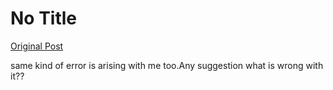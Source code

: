 # No Title

[Original Post](https://discourse.onlinedegree.iitm.ac.in/t/165959/128)

<p>same kind of error is arising with me too.Any suggestion what is wrong with it??</p>